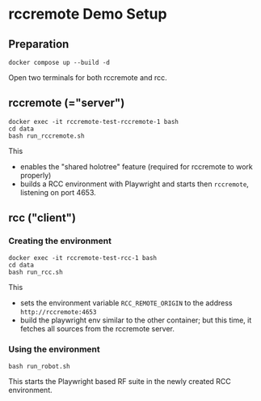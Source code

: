 # rccremote Demo Setup 

## Preparation

`docker compose up --build -d `

Open two terminals for both rccremote and rcc. 

## rccremote (="server")

```
docker exec -it rccremote-test-rccremote-1 bash
cd data
bash run_rccremote.sh
```

This 

- enables the "shared holotree" feature (required for rccremote to work properly)
- builds a RCC environment with Playwright and starts then `rccremote`, listening on port 4653.

## rcc ("client")

### Creating the environment

```
docker exec -it rccremote-test-rcc-1 bash
cd data
bash run_rcc.sh
```

This 

- sets the environment variable `RCC_REMOTE_ORIGIN` to the address `http://rccremote:4653`
- build the playwright env similar to the other container; but this time, it fetches all sources from the rccremote server.

### Using the environment

```
bash run_robot.sh
```

This starts the Playwright based RF suite in the newly created RCC environment. 
